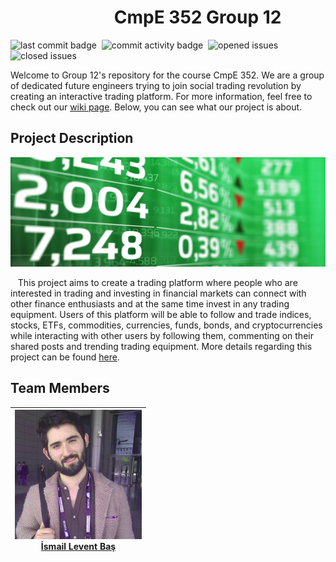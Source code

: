  # &nbsp;&nbsp;&nbsp;&nbsp;&nbsp;&nbsp;&nbsp;&nbsp;&nbsp;&nbsp;&nbsp;&nbsp;&nbsp;&nbsp;&nbsp;&nbsp;&nbsp;&nbsp;&nbsp;&nbsp;&nbsp;&nbsp;&nbsp;&nbsp; CmpE 352 Group 12

![last commit badge](https://img.shields.io/github/last-commit/bounswe/bounswe2019group12.svg?style=for-the-badge)&nbsp;
![commit activity badge](https://img.shields.io/github/commit-activity/m/bounswe/bounswe2019group12.svg?color=green&style=for-the-badge)&nbsp;
![opened issues](https://img.shields.io/github/issues-raw/bounswe/bounswe2019group12.svg?color=yellowgreen&style=for-the-badge)&nbsp;
![closed issues](https://img.shields.io/github/issues-closed-raw/bounswe/bounswe2019group12.svg?color=yellow&style=for-the-badge)

 Welcome to Group 12's repository for the course CmpE 352. We are a group of dedicated future engineers trying to join social trading revolution by creating an interactive trading platform. For more information, feel free to check out our [wiki page](https://github.com/bounswe/bounswe2019group12/wiki). Below, you can see what our project is about.

## Project Description 

![stock market image](https://github.com/bounswe/bounswe2019group12/blob/master/resources/images/stock_market_image.png)


&nbsp;&nbsp; This project aims to create a trading platform where people who are interested in trading and investing in financial markets can connect with other finance enthusiasts and at the same time invest in any trading equipment. Users of this platform will be able to follow and trade indices, stocks, ETFs, commodities, currencies, funds, bonds, and cryptocurrencies while interacting with other users by following them, commenting on their shared posts and trending trading equipment. More details regarding this project can be found [here](https://github.com/bounswe/bounswe2019group12/blob/master/resources/CMPE352_Spring20182019_TradersPlatform.pdf).

## Team Members

![](https://github.com/bounswe/bounswe2019group12/blob/master/resources/images/ismail_levent_bas.png) <br /> [İsmail Levent Baş](https://github.com/bounswe/bounswe2019group12/wiki/%C4%B0smail-Levent-Ba%C5%9F) | 
------ | 
